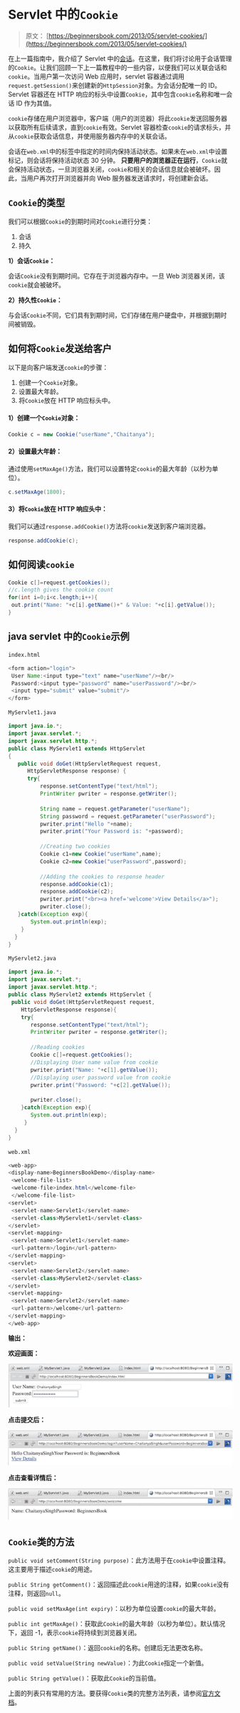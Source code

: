 # Servlet 中的`Cookie`

> 原文： [https://beginnersbook.com/2013/05/servlet-cookies/](https://beginnersbook.com/2013/05/servlet-cookies/)

在上一篇指南中，我介绍了 Servlet 中的[会话](https://beginnersbook.com/2013/05/http-session/)。在这里，我们将讨论用于会话管理的`Cookie`。让我们回顾一下上一篇教程中的一些内容，以便我们可以关联会话和`cookie`。当用户第一次访问 Web 应用时，servlet 容器通过调用`request.getSession()`来创建新的`HttpSession`对象。为会话分配唯一​​的 ID。Servlet 容器还在 HTTP 响应的标头中设置`Cookie`，其中包含`cookie`名称和唯一会话 ID 作为其值。

`cookie`存储在用户浏览器中，客户端（用户的浏览器）将此`cookie`发送回服务器以获取所有后续请求，直到`cookie`有效。Servlet 容器检查`cookie`的请求标头，并从`cookie`获取会话信息，并使用服务器内存中的关联会话。

会话在`web.xml`中的标签中指定的时间内保持活动状态。如果未在`web.xml`中设置标记，则会话将保持活动状态 30 分钟。 **只要用户的浏览器正在运行**，`Cookie`就会保持活动状态，一旦浏览器关闭，`cookie`和相关的会话信息就会被破坏。因此，当用户再次打开浏览器并向 Web 服务器发送请求时，将创建新会话。

## `Cookie`的类型

我们可以根据`Cookie`的到期时间对`Cookie`进行分类：

1.  会话
2.  持久

**1）会话`Cookie`：**

会话`Cookie`没有到期时间。它存在于浏览器内存中。一旦 Web 浏览器关闭，该`cookie`就会被破坏。

**2）持久性`Cookie`：**

与会话`Cookie`不同，它们具有到期时间，它们存储在用户硬盘中，并根据到期时间被销毁。

## 如何将`Cookie`发送给客户

以下是向客户端发送`cookie`的步骤：

1.  创建一个`Cookie`对象。
2.  设置最大年龄。
3.  将`Cookie`放在 HTTP 响应标头中。

#### 1）创建一个`Cookie`对象：

```java
Cookie c = new Cookie("userName","Chaitanya");

```

#### 2）设置最大年龄：

通过使用`setMaxAge()`方法，我们可以设置特定`cookie`的最大年龄（以秒为单位）。

```java
c.setMaxAge(1800);

```

#### 3）将`Cookie`放在 HTTP 响应头中：

我们可以通过`response.addCookie()`方法将`cookie`发送到客户端浏览器。

```java
response.addCookie(c);

```

## 如何阅读`cookie`

```java
Cookie c[]=request.getCookies(); 
//c.length gives the cookie count 
for(int i=0;i<c.length;i++){  
 out.print("Name: "+c[i].getName()+" & Value: "+c[i].getValue());
}
```

## java servlet 中的`Cookie`示例

`index.html`

```java
<form action="login">
 User Name:<input type="text" name="userName"/><br/>
 Password:<input type="password" name="userPassword"/><br/>
 <input type="submit" value="submit"/>
</form>

```

`MyServlet1.java`

```java
import java.io.*;
import javax.servlet.*;
import javax.servlet.http.*;
public class MyServlet1 extends HttpServlet 
{
   public void doGet(HttpServletRequest request, 
      HttpServletResponse response) {
      try{
          response.setContentType("text/html");
          PrintWriter pwriter = response.getWriter();

          String name = request.getParameter("userName");
          String password = request.getParameter("userPassword");
          pwriter.print("Hello "+name);
          pwriter.print("Your Password is: "+password);

          //Creating two cookies
          Cookie c1=new Cookie("userName",name);
          Cookie c2=new Cookie("userPassword",password);

          //Adding the cookies to response header
          response.addCookie(c1);
          response.addCookie(c2);
          pwriter.print("<br><a href='welcome'>View Details</a>");
          pwriter.close();
   }catch(Exception exp){
       System.out.println(exp);
    }
  }
}
```

`MyServlet2.java`

```java
import java.io.*;
import javax.servlet.*;
import javax.servlet.http.*;
public class MyServlet2 extends HttpServlet {
 public void doGet(HttpServletRequest request, 
    HttpServletResponse response){
    try{
       response.setContentType("text/html");
       PrintWriter pwriter = response.getWriter();

       //Reading cookies
       Cookie c[]=request.getCookies(); 
       //Displaying User name value from cookie
       pwriter.print("Name: "+c[1].getValue()); 
       //Displaying user password value from cookie
       pwriter.print("Password: "+c[2].getValue());

       pwriter.close();
    }catch(Exception exp){
       System.out.println(exp);
     }
  }
}
```

`web.xml`

```java
<web-app>
<display-name>BeginnersBookDemo</display-name>
 <welcome-file-list>
 <welcome-file>index.html</welcome-file>
 </welcome-file-list>
<servlet>
 <servlet-name>Servlet1</servlet-name>
 <servlet-class>MyServlet1</servlet-class>
</servlet>
<servlet-mapping>
 <servlet-name>Servlet1</servlet-name>
 <url-pattern>/login</url-pattern>
</servlet-mapping>
<servlet>
 <servlet-name>Servlet2</servlet-name>
 <servlet-class>MyServlet2</servlet-class>
</servlet>
<servlet-mapping>
 <servlet-name>Servlet2</servlet-name>
 <url-pattern>/welcome</url-pattern>
</servlet-mapping>
</web-app>

```

**输出：**

**欢迎画面：**

![](img/a09f3a461238103d86372219cc921947.jpg)

**点击提交后：**

![](img/4ca5ec0a6064d71a3f0ef7cf1765d34a.jpg)

**点击查看详情后：**

![](img/8a4f68e6533768d919f075ed9e2c2c12.jpg)

## `Cookie`类的方法

`public void setComment(String purpose)`：此方法用于在`cookie`中设置注释。这主要用于描述`cookie`的用途。

`public String getComment()`：返回描述此`cookie`用途的注释，如果`cookie`没有注释，则返回`null`。

`public void setMaxAge(int expiry)`：以秒为单位设置`cookie`的最大年龄。

`public int getMaxAge()`：获取此`Cookie`的最大年龄（以秒为单位）。默认情况下，返回 -1，表示`cookie`将持续到浏览器关闭。

`public String getName()`：返回`cookie`的名称。创建后无法更改名称。

`public void setValue(String newValue)`：为此`Cookie`指定一个新值。

`public String getValue()`：获取此`Cookie`的当前值。

上面的列表只有常用的方法。要获得`Cookie`类的完整方法列表，请参阅[官方文档](https://docs.oracle.com/javaee/7/api/javax/servlet/http/Cookie.html)。